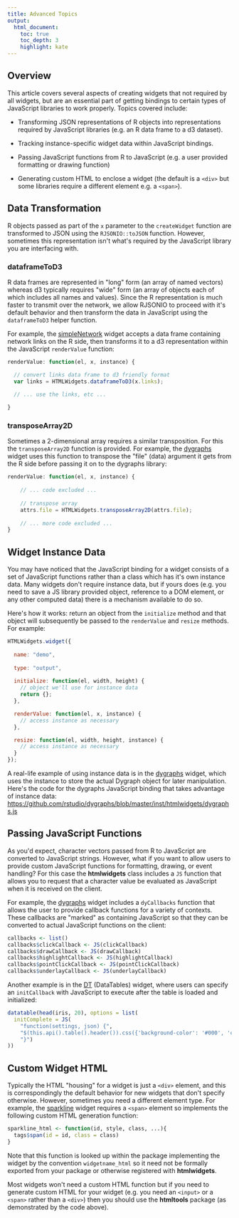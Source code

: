 ```yaml
---
title: Advanced Topics
output:
  html_document:
    toc: true
    toc_depth: 3
    highlight: kate
---
```


## Overview

This article covers several aspects of creating widgets that not required by all widgets, but are an essential part of getting bindings to certain types of JavaScript libraries to work properly. Topics covered include:

* Transforming JSON representations of R objects into representations required by JavaScript libraries (e.g. an R data frame to a d3 dataset).

* Tracking instance-specific widget data within JavaScript bindings.

* Passing JavaScript functions from R to JavaScript (e.g. a user provided formatting or drawing function)

* Generating custom HTML to enclose a widget (the default is a `<div>` but some libraries require a different element e.g. a `<span>`).


## Data Transformation

R objects passed as part of the `x` parameter to the `createWidget` function are transformed to JSON using the `RJSONIO::toJSON` function. However, sometimes this representation isn't what's required by the JavaScript library you are interfacing with. 

### dataframeToD3

R data frames are represented in "long" form (an array of named vectors) whereas d3 typically requires "wide" form (an array of objects each of which includes all names and values). Since the R representation is much faster to transmit over the network, we allow RJSONIO to proceed with it's default behavior and then transform the data in JavaScript using the `dataframeToD3` helper function. 

For example, the [simpleNetwork](http://christophergandrud.github.io/networkD3/#simple) widget accepts a data frame containing network links on the R side, then transforms it to a d3 representation within the JavaScript `renderValue` function:

```javascript
renderValue: function(el, x, instance) {

  // convert links data frame to d3 friendly format
  var links = HTMLWidgets.dataframeToD3(x.links);
  
  // ... use the links, etc ...

}
```

### transposeArray2D

Sometimes a 2-dimensional array requires a similar transposition. For this the `transposeArray2D` function is provided. For example, the [dygraphs](http://rstudio.github.io/dygraphs) widget uses this function to transpose the "file" (data) argument it gets from the R side before passing it on to the dygraphs library:

```javascript
renderValue: function(el, x, instance) {
   
    // ... code excluded ...
    
    // transpose array
    attrs.file = HTMLWidgets.transposeArray2D(attrs.file);
    
    // ... more code excluded ...
}
```

## Widget Instance Data

You may have noticed that the JavaScript binding for a widget consists of a set of JavaScript functions rather than a class which has it's own instance data. Many widgets don't require instance data, but if yours does (e.g. you need to save a JS library provided object, reference to a DOM element, or any other computed data) there is a mechanism available to do so.

Here's how it works: return an object from the `initialize` method and that object will subsequently be passed to the `renderValue` and `resize` methods. For example:

```javascript
HTMLWidgets.widget({
  
  name: "demo",
  
  type: "output",
  
  initialize: function(el, width, height) {
    // object we'll use for instance data
    return {};
  },

  renderValue: function(el, x, instance) {
    // access instance as necessary
  },

  resize: function(el, width, height, instance) { 
    // access instance as necessary
  }
});
```

A real-life example of using instance data is in the [dygraphs](http://rstudio.github.io/dygraphs) widget, which uses the instance to store the actual Dygraph object for later manipulation. Here's the code for the dygraphs JavaScript binding that takes advantage of instance data: <https://github.com/rstudio/dygraphs/blob/master/inst/htmlwidgets/dygraphs.js>

## Passing JavaScript Functions

As you'd expect, character vectors passed from R to JavaScript are converted to JavaScript strings. However, what if you want to allow users to provide custom JavaScript functions for formatting, drawing, or event handling? For this case the **htmlwidgets** class includes a `JS` function that allows you to request that a character value be evaluated as JavaScript when it is received on the client.

For example, the [dygraphs](http://rstudio.github.io/dygraphs) widget includes a `dyCallbacks` function that allows the user to provide callback functions for a variety of contexts. These callbacks are "marked" as containing JavaScript so that they can be converted to actual JavaScript functions on the client:

```r
callbacks <- list()
callbacks$clickCallback <- JS(clickCallback)
callbacks$drawCallback <- JS(drawCallback)
callbacks$highlightCallback <- JS(highlightCallback)
callbacks$pointClickCallback <- JS(pointClickCallback)
callbacks$underlayCallback <- JS(underlayCallback)
```

Another example is in the [DT](http://rstudio.github.io/DT) (DataTables) widget, where users can specify an `initCallback` with JavaScript to execute after the table is loaded and initialized:

```r
datatable(head(iris, 20), options = list(
  initComplete = JS(
    "function(settings, json) {",
    "$(this.api().table().header()).css({'background-color': '#000', 'color': '#fff'});",
    "}")
))
```

## Custom Widget HTML

Typically the HTML "housing" for a widget is just a `<div>` element, and this is correspondingly the default behavior for new widgets that don't specify otherwise. However, sometimes you need a different element type. For example, the [sparkline](https://github.com/htmlwidgets/sparkline) widget requires a `<span>` element so implements the following custom HTML generation function:

```r
sparkline_html <- function(id, style, class, ...){
  tags$span(id = id, class = class)
}
```

Note that this function is looked up within the package implementing the widget by the convention `widgetname_html` so it need not be formally exported from your package or otherwise registered with **htmlwidgets**.

Most widgets won't need a custom HTML function but if you need to generate custom HTML for your widget (e.g. you need an `<input>` or a `<span>` rather than a `<div>`) then you should use the **htmltools** package (as demonstrated by the code above).






